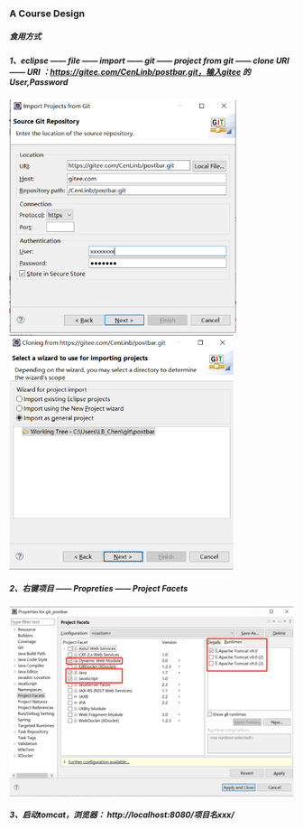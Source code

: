 ### A Course Design

##### 食用方式

##### 1、eclipse —— file —— import —— git —— project from git —— clone URI —— URI ：https://gitee.com/CenLinb/postbar.git，输入gitee 的 User,Password

<img src="img/README/1586344161258.png" alt="1586344161258" style="zoom: 67%;" />

<img src="img/README/1586344076349.png" alt="1586344076349" style="zoom: 67%;" />

##### 2、右键项目 —— Propreties —— Project Facets

<img src="img/README/1586344302522.png" alt="1586344302522" style="zoom:50%;" />



##### 3、启动tomcat，浏览器： http://localhost:8080/项目名xxx/ 